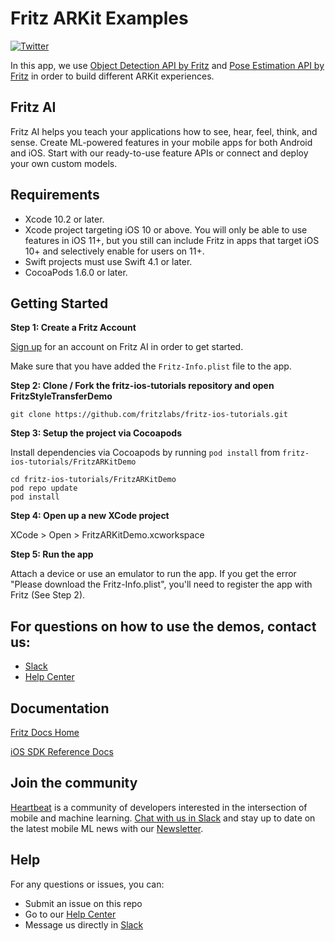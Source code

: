# Fritz ARKit Examples

[![Twitter](https://img.shields.io/badge/twitter-@fritzlabs-blue.svg?style=flat)](http://twitter.com/fritzlabs)

In this app, we use [Object Detection API by Fritz](https://www.fritz.ai/features/object-detection.html) and [Pose Estimation API by Fritz](https://www.fritz.ai/features/pose-estimation.html) in order to build different ARKit experiences.

## Fritz AI

Fritz AI helps you teach your applications how to see, hear, feel, think, and sense. Create ML-powered features in your mobile apps for both Android and iOS. Start with our ready-to-use feature APIs or connect and deploy your own custom models.

## Requirements

- Xcode 10.2 or later.
- Xcode project targeting iOS 10 or above. You will only be able to use features in iOS 11+, but you still can include Fritz in apps that target iOS 10+ and selectively enable for users on 11+.
- Swift projects must use Swift 4.1 or later.
- CocoaPods 1.6.0 or later.

## Getting Started

**Step 1: Create a Fritz Account**

[Sign up](https://app.fritz.ai/register) for an account on Fritz AI in order to get started.

Make sure that you have added the `Fritz-Info.plist` file to the app.

**Step 2: Clone / Fork the fritz-ios-tutorials repository and open FritzStyleTransferDemo**

```
git clone https://github.com/fritzlabs/fritz-ios-tutorials.git
```

**Step 3: Setup the project via Cocoapods**

Install dependencies via Cocoapods by running `pod install` from `fritz-ios-tutorials/FritzARKitDemo`

```
cd fritz-ios-tutorials/FritzARKitDemo
pod repo update
pod install
```

**Step 4: Open up a new XCode project**

XCode > Open > FritzARKitDemo.xcworkspace

**Step 5: Run the app**

Attach a device or use an emulator to run the app. If you get the error "Please download the Fritz-Info.plist", you'll need to register the app with Fritz (See Step 2).

## For questions on how to use the demos, contact us:

- [Slack](https://heartbeat-by-fritz.slack.com/join/shared_invite/enQtMzY5OTM1MzgyODIzLTZhNTFjYmRiODU0NjZjNjJlOGRjYzI2OTIwY2M4YTBiNjM1ODU1ZmU3Y2Q2MmMzMmI2ZTIzZjQ1ZWI3NzBkZGU)
- [Help Center](https://docs.fritz.ai/help-center/index.html)

## Documentation

[Fritz Docs Home](https://docs.fritz.ai/)

[iOS SDK Reference Docs](https://docs.fritz.ai/iOS/latest/index.html)

## Join the community

[Heartbeat](https://heartbeat.fritz.ai/?utm_source=github&utm_campaign=fritz-models) is a community of developers interested in the intersection of mobile and machine learning. [Chat with us in Slack](https://join.slack.com/t/heartbeat-by-fritz/shared_invite/enQtMzY5OTM1MzgyODIzLTZhNTFjYmRiODU0NjZjNjJlOGRjYzI2OTIwY2M4YTBiNjM1ODU1ZmU3Y2Q2MmMzMmI2ZTIzZjQ1ZWI3NzBkZGU) and stay up to date on the latest mobile ML news with our [Newsletter](https://mobileml.us16.list-manage.com/subscribe?u=de53bead690affb8e9a21de8f&id=68acb5c0fd).

## Help

For any questions or issues, you can:
- Submit an issue on this repo
- Go to our [Help Center](https://docs.fritz.ai/help-center/index.html)
- Message us directly in [Slack](https://heartbeat-by-fritz.slack.com/join/shared_invite/enQtNTY5NDM2MTQwMTgwLTAyODE3MmQzZjU2NWE5MDNmYTgwM2E1MjU5Y2Y2NmI2YTlkMTMwZTAwYTAwMzQ5NzQ2NDBhZjhmYjU2YWY3OGU)

